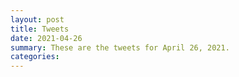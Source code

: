```yaml
---
layout: post
title: Tweets
date: 2021-04-26
summary: These are the tweets for April 26, 2021.
categories:
---
```


